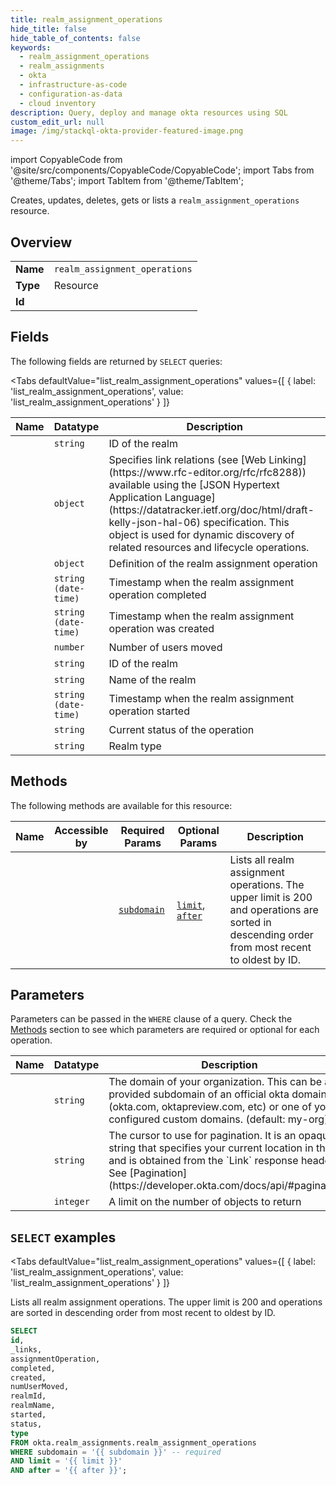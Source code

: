 ```yaml
--- 
title: realm_assignment_operations
hide_title: false
hide_table_of_contents: false
keywords:
  - realm_assignment_operations
  - realm_assignments
  - okta
  - infrastructure-as-code
  - configuration-as-data
  - cloud inventory
description: Query, deploy and manage okta resources using SQL
custom_edit_url: null
image: /img/stackql-okta-provider-featured-image.png
---
```


import CopyableCode from '@site/src/components/CopyableCode/CopyableCode';
import Tabs from '@theme/Tabs';
import TabItem from '@theme/TabItem';

Creates, updates, deletes, gets or lists a <code>realm_assignment_operations</code> resource.

## Overview
<table><tbody>
<tr><td><b>Name</b></td><td><code>realm_assignment_operations</code></td></tr>
<tr><td><b>Type</b></td><td>Resource</td></tr>
<tr><td><b>Id</b></td><td><CopyableCode code="okta.realm_assignments.realm_assignment_operations" /></td></tr>
</tbody></table>

## Fields

The following fields are returned by `SELECT` queries:

<Tabs
    defaultValue="list_realm_assignment_operations"
    values={[
        { label: 'list_realm_assignment_operations', value: 'list_realm_assignment_operations' }
    ]}
>
<TabItem value="list_realm_assignment_operations">

<table>
<thead>
    <tr>
    <th>Name</th>
    <th>Datatype</th>
    <th>Description</th>
    </tr>
</thead>
<tbody>
<tr>
    <td><CopyableCode code="id" /></td>
    <td><code>string</code></td>
    <td>ID of the realm</td>
</tr>
<tr>
    <td><CopyableCode code="_links" /></td>
    <td><code>object</code></td>
    <td>Specifies link relations (see [Web Linking](https://www.rfc-editor.org/rfc/rfc8288)) available using the [JSON Hypertext Application Language](https://datatracker.ietf.org/doc/html/draft-kelly-json-hal-06) specification. This object is used for dynamic discovery of related resources and lifecycle operations.</td>
</tr>
<tr>
    <td><CopyableCode code="assignmentOperation" /></td>
    <td><code>object</code></td>
    <td>Definition of the realm assignment operation</td>
</tr>
<tr>
    <td><CopyableCode code="completed" /></td>
    <td><code>string (date-time)</code></td>
    <td>Timestamp when the realm assignment operation completed</td>
</tr>
<tr>
    <td><CopyableCode code="created" /></td>
    <td><code>string (date-time)</code></td>
    <td>Timestamp when the realm assignment operation was created</td>
</tr>
<tr>
    <td><CopyableCode code="numUserMoved" /></td>
    <td><code>number</code></td>
    <td>Number of users moved</td>
</tr>
<tr>
    <td><CopyableCode code="realmId" /></td>
    <td><code>string</code></td>
    <td>ID of the realm</td>
</tr>
<tr>
    <td><CopyableCode code="realmName" /></td>
    <td><code>string</code></td>
    <td>Name of the realm</td>
</tr>
<tr>
    <td><CopyableCode code="started" /></td>
    <td><code>string (date-time)</code></td>
    <td>Timestamp when the realm assignment operation started</td>
</tr>
<tr>
    <td><CopyableCode code="status" /></td>
    <td><code>string</code></td>
    <td>Current status of the operation</td>
</tr>
<tr>
    <td><CopyableCode code="type" /></td>
    <td><code>string</code></td>
    <td>Realm type</td>
</tr>
</tbody>
</table>
</TabItem>
</Tabs>

## Methods

The following methods are available for this resource:

<table>
<thead>
    <tr>
    <th>Name</th>
    <th>Accessible by</th>
    <th>Required Params</th>
    <th>Optional Params</th>
    <th>Description</th>
    </tr>
</thead>
<tbody>
<tr>
    <td><a href="#list_realm_assignment_operations"><CopyableCode code="list_realm_assignment_operations" /></a></td>
    <td><CopyableCode code="select" /></td>
    <td><a href="#parameter-subdomain"><code>subdomain</code></a></td>
    <td><a href="#parameter-limit"><code>limit</code></a>, <a href="#parameter-after"><code>after</code></a></td>
    <td>Lists all realm assignment operations. The upper limit is 200 and operations are sorted in descending order from most recent to oldest by ID.</td>
</tr>
</tbody>
</table>

## Parameters

Parameters can be passed in the `WHERE` clause of a query. Check the [Methods](#methods) section to see which parameters are required or optional for each operation.

<table>
<thead>
    <tr>
    <th>Name</th>
    <th>Datatype</th>
    <th>Description</th>
    </tr>
</thead>
<tbody>
<tr id="parameter-subdomain">
    <td><CopyableCode code="subdomain" /></td>
    <td><code>string</code></td>
    <td>The domain of your organization. This can be a provided subdomain of an official okta domain (okta.com, oktapreview.com, etc) or one of your configured custom domains. (default: my-org)</td>
</tr>
<tr id="parameter-after">
    <td><CopyableCode code="after" /></td>
    <td><code>string</code></td>
    <td>The cursor to use for pagination. It is an opaque string that specifies your current location in the list and is obtained from the `Link` response header. See [Pagination](https://developer.okta.com/docs/api/#pagination).</td>
</tr>
<tr id="parameter-limit">
    <td><CopyableCode code="limit" /></td>
    <td><code>integer</code></td>
    <td>A limit on the number of objects to return</td>
</tr>
</tbody>
</table>

## `SELECT` examples

<Tabs
    defaultValue="list_realm_assignment_operations"
    values={[
        { label: 'list_realm_assignment_operations', value: 'list_realm_assignment_operations' }
    ]}
>
<TabItem value="list_realm_assignment_operations">

Lists all realm assignment operations. The upper limit is 200 and operations are sorted in descending order from most recent to oldest by ID.

```sql
SELECT
id,
_links,
assignmentOperation,
completed,
created,
numUserMoved,
realmId,
realmName,
started,
status,
type
FROM okta.realm_assignments.realm_assignment_operations
WHERE subdomain = '{{ subdomain }}' -- required
AND limit = '{{ limit }}'
AND after = '{{ after }}';
```
</TabItem>
</Tabs>
